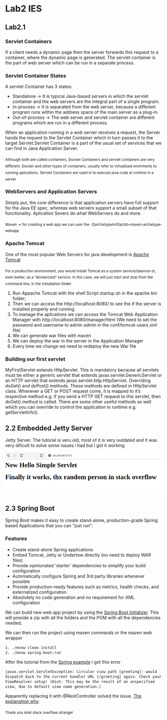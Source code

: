 # Lab2 IES
## Lab2.1

### Servlet Containers
If a client needs a dynamic page then the server forwards this request to a container, where the dynamic page is generated. The servlet container is the part of web server which can be run in a separate process.

### Servlet Container States
A servlet Container has 3 states:

* Standalone -> It is typical Java-based servers in which the servlet container and the web servers are the integral part of a single program. 
* In-process -> It is separated from the web server, because a different program runs within the address space of the main server as a plug-in.
* Out-of-process -> The web server and servlet container are different programs which are run in a different process. 

When an application running in a web server receives a request, the Server hands the request to the Servlet Container which in turn passes it to the target Servlet.Servlet Container is a part of the usual set of services that we can find in Java Application Server.


<sub> Although both are called containers, Docker Containers and servlet containers are very different. Docker and other types of containers, usually refer to virtualized envirments to running aplications. Servlet Containers are used in to execute java code at runtime in a server </sub>

### WebServers and Application Servers

Simply put, the core difference is that application servers have full support for the Java EE spec, whereas web servers support a small subset of that functionality. Aplication Severs do what WebServers do and more.

<sub>Maven -> for creating a web app we can user the -DarchetypeArtifactId=maven-archetype-webapp  </sub>

### Apache Tomcat

One of the most popular Web Servers for java development is [Apache Tomcat](https://tomcat.apache.org/)

<sub>For a production environment, you would install Tomcat as a system service/daemon or, even better, as a “dockerized” service. In this case, we will just start and stop from the command line, in the installation folder </sub>

1. Run Appache Tomcat with the shell Script startup.sh in the apache bin folder; 
2. Then we can access the http://localhost:8080/ to see the if the server is installed properly and running.
3. To manage the aplications we can access the Tomcat Web Application Manager with http://localhost:8080/manager/html  (We need to set the password and username to admin admin in the conf/tomcat-users.xml file)
4. We can generate war files with maven
5. We can deploy the war in the server in the Application Manager
6. Every time we change we need to redeploy the new War file

### Building our first servlet

MyFirstServlet extends HttpServlet. This is mandatory because all servlets must be either a generic servlet that extends javax.servlet.GenericServlet or an HTTP servlet that extends javax.servlet.http.HttpServlet.
Overriding doGet() and doPost() methods. These methods are defined in HttpServlet class. Whenever a GET or POST request come, it is mapped to it’s respective method e.g. if you send a HTTP GET request to this servlet, then doGet() method is called.
There are some other useful methods as well which you can override to control the application in runtime e.g. getServletInfo().


## 2.2 Embedded Jetty Server

Jetty Server. The tutorial is veru old, most of it is very outdated and it was very dificult to solve some issues i had but i got it working

<img src="https://github.com/Rafael-Remigio/IES_102435/blob/main/lab2/lab2_2/Screenshot_2022-10-18_00-13-03.png"></img>

## 2.3 Spring Boot

Spring Boot makes it easy to create stand-alone, production-grade Spring based Applications that you can "just run".

### Features
* Create stand-alone Spring applications
* Embed Tomcat, Jetty or Undertow directly (no need to deploy WAR files)
* Provide opinionated 'starter' dependencies to simplify your build configuration
* Automatically configure Spring and 3rd party libraries whenever possible
* Provide production-ready features such as metrics, health checks, and externalized configuration
* Absolutely no code generation and no requirement for XML configuration

We can build new web app project by using the [Spring Boot Initializer](https://start.spring.io/). This will provide a zip with all the folders and the POM with all the dependencies needed.

We can then run the project using maven commands or the maven web wrapper
```
1. ./mvnw clean install
2. ./mvnw spring-boot:run 
```

After the tutorial from the [Spring example](https://spring.io/guides/gs/serving-web-content/) i got this error
```
javax.servlet.ServletException: Circular view path [greeting]: would dispatch back to the current handler URL [/greeting] again. Check your ViewResolver setup! (Hint: This may be the result of an unspecified view, due to default view name generation.)
```
Apparently replacing it with @RestController solved the issue. [The explanation why](https://docs.spring.io/spring-framework/docs/current/reference/html/web.html#mvc-ann-controller).

<sub> Thank you kind stack overflow stranger </sub> 




